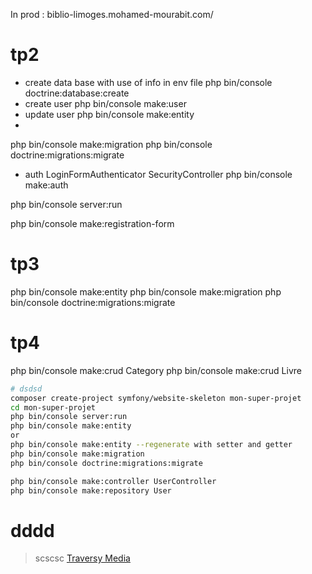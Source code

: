 In prod : biblio-limoges.mohamed-mourabit.com/ 

# tp2
* create data base with use of info in env file
php bin/console doctrine:database:create 
* create user
php bin/console make:user 
* update user
php bin/console make:entity
*
php bin/console make:migration 
php bin/console doctrine:migrations:migrate
* auth LoginFormAuthenticator  SecurityController 
php bin/console make:auth

php bin/console server:run 

php bin/console make:registration-form
# tp3

php bin/console make:entity
php bin/console make:migration
php bin/console doctrine:migrations:migrate
# tp4
php bin/console make:crud Category
php bin/console make:crud Livre

``` bash
# dsdsd
composer create-project symfony/website-skeleton mon-super-projet
cd mon-super-projet
php bin/console server:run
php bin/console make:entity
or
php bin/console make:entity --regenerate with setter and getter
php bin/console make:migration
php bin/console doctrine:migrations:migrate

php bin/console make:controller UserController
php bin/console make:repository User

```

# dddd

> scscsc
[Traversy Media](http://www.traversymedia.com)

